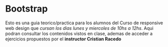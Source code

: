 # Bootstrap

Esto es una guia teorico/practica para los alumnos del Curso de responsive web design que _cursan los dias lunes y miercoles de 10hs a 12hs_.
Aqui podran consultar los contenidos vistos en clase, ademas de acceder a ejercicios propuestos por el __instructor Cristian Racedo__
